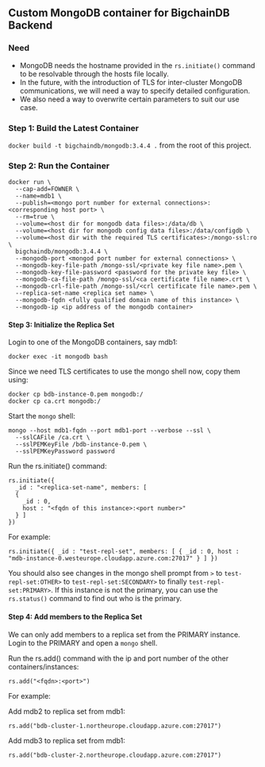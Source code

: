 ## Custom MongoDB container for BigchainDB Backend

### Need

*  MongoDB needs the hostname provided in the `rs.initiate()` command to be
   resolvable through the hosts file locally.
*  In the future, with the introduction of TLS for inter-cluster MongoDB
   communications, we will need a way to specify detailed configuration.
*  We also need a way to overwrite certain parameters to suit our use case.


### Step 1: Build the Latest Container

`docker build -t bigchaindb/mongodb:3.4.4 .` from the root of this project.


### Step 2: Run the Container

```
docker run \
  --cap-add=FOWNER \
  --name=mdb1 \
  --publish=<mongo port number for external connections>:<corresponding host port> \
  --rm=true \
  --volume=<host dir for mongodb data files>:/data/db \
  --volume=<host dir for mongodb config data files>:/data/configdb \
  --volume=<host dir with the required TLS certificates>:/mongo-ssl:ro \
  bigchaindb/mongodb:3.4.4 \
  --mongodb-port <mongod port number for external connections> \
  --mongodb-key-file-path /mongo-ssl/<private key file name>.pem \
  --mongodb-key-file-password <password for the private key file> \
  --mongodb-ca-file-path /mongo-ssl/<ca certificate file name>.crt \
  --mongodb-crl-file-path /mongo-ssl/<crl certificate file name>.pem \
  --replica-set-name <replica set name> \
  --mongodb-fqdn <fully qualified domain name of this instance> \
  --mongodb-ip <ip address of the mongodb container>
```

#### Step 3: Initialize the Replica Set

Login to one of the MongoDB containers, say mdb1:

`docker exec -it mongodb bash`

Since we need TLS certificates to use the mongo shell now, copy them using:

```
docker cp bdb-instance-0.pem mongodb:/
docker cp ca.crt mongodb:/
```

Start the `mongo` shell:

```
mongo --host mdb1-fqdn --port mdb1-port --verbose --ssl \
  --sslCAFile /ca.crt \
  --sslPEMKeyFile /bdb-instance-0.pem \
  --sslPEMKeyPassword password
```

Run the rs.initiate() command:
```
rs.initiate({ 
  _id : "<replica-set-name", members: [
  { 
    _id : 0,
    host : "<fqdn of this instance>:<port number>"
  } ]
})
```

For example:

```
rs.initiate({ _id : "test-repl-set", members: [ { _id : 0, host :
"mdb-instance-0.westeurope.cloudapp.azure.com:27017" } ] })
```

You should also see changes in the mongo shell prompt from `>` to
`test-repl-set:OTHER>` to `test-repl-set:SECONDARY>` to finally
`test-repl-set:PRIMARY>`.
If this instance is not the primary, you can use the `rs.status()` command to
find out who is the primary.


#### Step 4: Add members to the Replica Set

We can only add members to a replica set from the PRIMARY instance.
Login to the PRIMARY and open a `mongo` shell.

Run the rs.add() command with the ip and port number of the other
containers/instances:
```
rs.add("<fqdn>:<port>")
```

For example:

Add mdb2 to replica set from mdb1:
```
rs.add("bdb-cluster-1.northeurope.cloudapp.azure.com:27017")
```

Add mdb3 to replica set from mdb1:
```
rs.add("bdb-cluster-2.northeurope.cloudapp.azure.com:27017")
```


